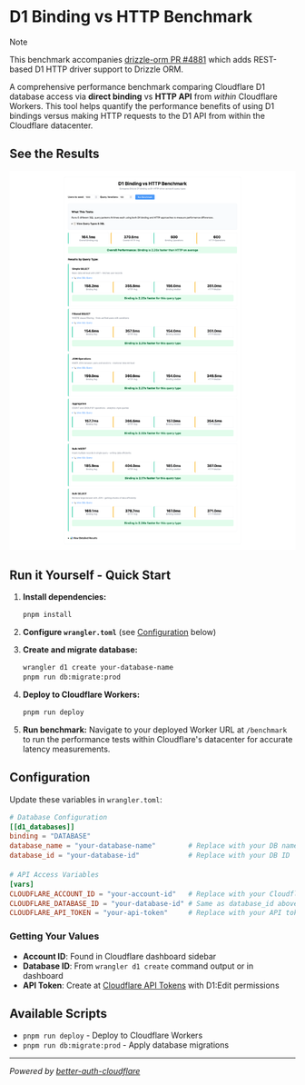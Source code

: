 # D1 Binding vs HTTP Benchmark

> [!NOTE]
> This benchmark accompanies [drizzle-orm PR #4881](https://github.com/drizzle-team/drizzle-orm/pull/4881) which adds REST-based D1 HTTP driver support to Drizzle ORM.

A comprehensive performance benchmark comparing Cloudflare D1 database access via **direct binding** vs **HTTP API** from _within_ Cloudflare Workers. This tool helps quantify the performance benefits of using D1 bindings versus making HTTP requests to the D1 API from within the Cloudflare datacenter.

## See the Results

![One time results](./screenshot.png)

## Run it Yourself - Quick Start

1. **Install dependencies:**

    ```bash
    pnpm install
    ```

2. **Configure `wrangler.toml`** (see [Configuration](#configuration) below)

3. **Create and migrate database:**

    ```bash
    wrangler d1 create your-database-name
    pnpm run db:migrate:prod
    ```

4. **Deploy to Cloudflare Workers:**

    ```bash
    pnpm run deploy
    ```

5. **Run benchmark:**
   Navigate to your deployed Worker URL at `/benchmark` to run the performance tests within Cloudflare's datacenter for accurate latency measurements.

## Configuration

Update these variables in `wrangler.toml`:

```toml
# Database Configuration
[[d1_databases]]
binding = "DATABASE"
database_name = "your-database-name"        # Replace with your DB name
database_id = "your-database-id"            # Replace with your DB ID

# API Access Variables
[vars]
CLOUDFLARE_ACCOUNT_ID = "your-account-id"   # Replace with your Cloudflare account ID
CLOUDFLARE_DATABASE_ID = "your-database-id" # Same as database_id above
CLOUDFLARE_API_TOKEN = "your-api-token"     # Replace with your API token with D1 permissions
```

### Getting Your Values

- **Account ID**: Found in Cloudflare dashboard sidebar
- **Database ID**: From `wrangler d1 create` command output or in dashboard
- **API Token**: Create at [Cloudflare API Tokens](https://dash.cloudflare.com/profile/api-tokens) with D1:Edit permissions

## Available Scripts

- `pnpm run deploy` - Deploy to Cloudflare Workers
- `pnpm run db:migrate:prod` - Apply database migrations

---

_Powered by [better-auth-cloudflare](https://github.com/zpg6/better-auth-cloudflare)_
